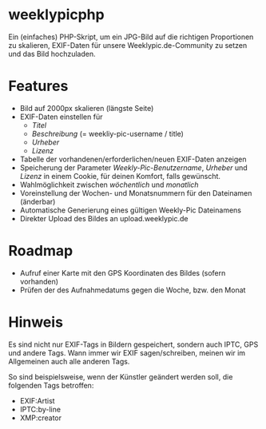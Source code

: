 # weeklypicphp

Ein (einfaches) PHP-Skript, um ein JPG-Bild auf die richtigen Proportionen zu skalieren, EXIF-Daten für unsere Weeklypic.de-Community zu setzen und das Bild hochzuladen.

# Features

* Bild auf 2000px skalieren (längste Seite)
* EXIF-Daten einstellen für
  * *Titel*
  * *Beschreibung* (= weekliy-pic-username / title)
  * *Urheber*
  * *Lizenz*
* Tabelle der vorhandenen/erforderlichen/neuen EXIF-Daten anzeigen
* Speicherung der Parameter *Weekly-Pic-Benutzername*, *Urheber* und *Lizenz* in einem Cookie, für deinen Komfort, falls gewünscht.
* Wahlmöglichkeit zwischen *wöchentlich* und *monatlich*
* Voreinstellung der Wochen- und Monatsnummern für den Dateinamen (änderbar)
* Automatische Generierung eines gültigen Weekly-Pic Dateinamens
* Direkter Upload des Bildes an upload.weeklypic.de

# Roadmap

* Aufruf einer Karte mit den GPS Koordinaten des Bildes (sofern vorhanden)
* Prüfen der des Aufnahmedatums gegen die Woche, bzw. den Monat

# Hinweis

Es sind nicht nur EXIF-Tags in Bildern gespeichert, sondern auch IPTC, GPS und andere Tags.
Wann immer wir EXIF sagen/schreiben, meinen wir im Allgemeinen auch alle anderen Tags.

So sind beispielsweise, wenn der Künstler geändert werden soll, die folgenden Tags betroffen:
* EXIF:Artist
* IPTC:by-line
* XMP:creator
